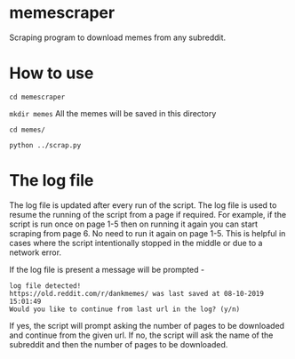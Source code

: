 # memescraper

Scraping program to download memes from any subreddit.

# How to use #

`cd memescraper`

`mkdir memes` All the memes will be saved in this directory

`cd memes/`

`python ../scrap.py`

# The log file #

The log file is updated after every run of the script. The log file is used to resume the running of the script from a page if required. For example, if the script is run once on page 1-5 then on running it again you can start scraping from page 6. No need to run it again on page 1-5. This is helpful in cases where the script intentionally stopped in the middle or due to a network error.

If the log file is present a message will be prompted - 

```
log file detected! 
https://old.reddit.com/r/dankmemes/ was last saved at 08-10-2019 15:01:49
Would you like to continue from last url in the log? (y/n)
```
If yes, the script will prompt asking the number of pages to be downloaded and continue from the given url.
If no, the script will ask the name of the subreddit and then the number of pages to be downloaded.

